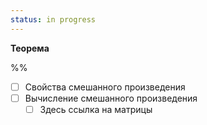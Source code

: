 ```yaml
---
status: in progress
---
```


**Теорема**

%%
- [ ] Свойства смешанного произведения
- [ ] Вычисление смешанного произведения
	- [ ] Здесь ссылка на матрицы
